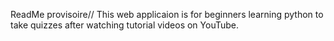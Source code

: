 ReadMe provisoire//
This web applicaion is for beginners learning python to take quizzes after watching tutorial videos on YouTube. 